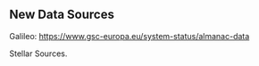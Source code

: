## New Data Sources

Galileo: https://www.gsc-europa.eu/system-status/almanac-data

Stellar Sources.
